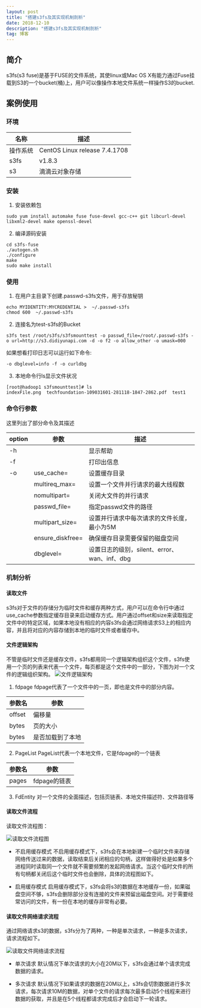 ```yaml
---
layout: post
title: "搭建s3fs及其实现机制剖析"
date: 2018-12-10
description: "搭建s3fs及其实现机制剖析"
tag: 博客 
---
```


## 简介
s3fs(s3 fuse)是基于FUSE的文件系统，其使linux或Mac OS X有能力通过Fuse挂载到S3的一个bucket(桶)上，用户可以像操作本地文件系统一样操作S3的bucket.

## 案例使用
### 环境
名称 | 描述
---|---
操作系统 | CentOS Linux release 7.4.1708
s3fs | v1.8.3
s3 | 滴滴云对象存储

### 安装
1. 安装依赖包

```
sudo yum install automake fuse fuse-devel gcc-c++ git libcurl-devel libxml2-devel make openssl-devel
```
2. 编译源码安装

```
cd s3fs-fuse
./autogen.sh
./configure
make
sudo make install
```
### 使用
1. 在用户主目录下创建.passwd-s3fs文件，用于存放秘钥
```
echo MYIDENTITY:MYCREDENTIAL >  ~/.passwd-s3fs
chmod 600  ~/.passwd-s3fs
```

2. 连接名为test-s3fs的Bucket
```
s3fs test /root/s3fs/s3fsmounttest -o passwd_file=/root/.passwd-s3fs -o url=http://s3.didiyunapi.com -d -o f2 -o allow_other -o umask=000
```
如果想看打印日志可以运行如下命令:
```
-o dbglevel=info -f -o curldbg
```
3. 本地命令行ls显示文件状况
```
[root@hadoop1 s3fsmounttest]# ls
indexFile.png  techfoundation-109031601-281118-1847-2862.pdf  test1
```

### 命令行参数
这里列出了部分命令及其描述

option | 参数 | 描述
---|---|---
-h | | 显示帮助
-f | | 打印出信息
-o | use_cache= | 设置缓存目录
| | multireq_max= | 设置一个文件并行请求的最大线程数
| | nomultipart= | 关闭大文件的并行请求
| | passwd_file= | 指定passwd文件的路径
| | multipart_size= | 设置并行请求中每次请求的文件长度，最小为5M
| | ensure_diskfree= | 确保缓存目录需要保留的磁盘空间
| | dbglevel= | 设置日志的级别，silent、error、wan、inf、dbg

### 机制分析
#### 读取文件
s3fs对于文件的存储分为临时文件和缓存两种方式，用户可以在命令行中通过use_cache参数指定缓存目录来启动缓存方式。用户通过offset和size来读取指定文件中的特定区域，如果本地没有相应的内容s3fs会通过网络请求S3上的相应内容，并且将对应的内容存储到本地的临时文件或者缓存中。
#### 文件逻辑架构
不管是临时文件还是缓存文件，s3fs都用同一个逻辑架构组织这个文件，s3fs使用一个页的列表来代表一个文件，每页都是这个文件中的一部分，下图为对一个文件的逻辑组织架构。
![文件逻辑架构](/images/posts/s3fs-file-struct.jpg)

1. fdpage
fdpage代表了一个文件中的一页，即也是文件中的部分内容。

参数名 | 参数
---|---
offset | 偏移量
bytes | 页的大小
bytes | 是否加载到了本地

2. PageList
PageList代表一个本地文件，它是fdpage的一个链表

参数名 | 参数
---|---
pages | fdpage的链表

3. FdEntity
对一个文件的全面描述，包括页链表、本地文件描述符、文件路径等

#### 读取文件流程
读取文件流程图：

![读取文件流程图](/images/posts/s3fs-read.jpg)

- 不启用缓存模式
不启用缓存模式下，s3fs会在本地新建一个临时文件来存储网络传送过来的数据，读取结束后关闭相应的句柄，这样做得好处是如果多个进程同时读取同一个文件就不需要频繁的发起网络请求。当这个临时文件的所有句柄都关闭后这个临时文件也会删除，具体的流程图如下。

- 启用缓存模式
启用缓存模式下，s3fs会将s3的数据在本地缓存一份，如果磁盘空间不够，s3fs会删除部分没有连接的文件来预留出磁盘空间。对于需要经常访问的文件，有一份在本地的缓存非常有必要。

#### 读取文件网络请求流程
通过网络请求s3的数据，s3fs分为了两种，一种是单次请求，一种是多次请求，请求流程如下。

![读取文件网络请求流程](/images/posts/s3fs-network-request.jpg)

- 单次请求
默认情况下单次请求的大小在20M以下，s3fs会通过单个请求完成数据的请求。

- 多次请求
默认情况下如果请求的数据在20M以上，s3fs会切割数据进行多次请求，每次请求10M的数据，对单个文件的请求每次最多启动5个线程来进行数据的获取，并且是在5个线程都请求完成后才会启动下一轮请求。